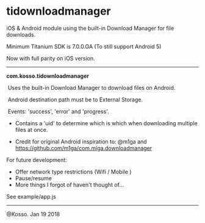 tidownloadmanager
===========================================

iOS & Android module using the built-in Download Manager for file downloads.

Minimum Titanium SDK is 7.0.0.GA  (To still support Android 5)

Now with full parity on iOS version. 

-------------

**com.kosso.tidownloadmanager**



​    Uses the built-in Download Manager to download files on Android.  

​    Android destination path must be to External Storage. 

​    Events: 'success', 'error' and 'progress'. 

- Contains a 'uid' to determine which is which when downloading multiple files at once. 


-  Credit for original Android inspiration to: @m1ga and https://github.com/m1ga/com.miga.downloadmanager 

   

For future development: 

- Offer network type restrictions (Wifi / Mobile )
- Pause/resume
- More things I forgot of haven't thought of… 





See example/app.js 



----

@Kosso. Jan 19 2018